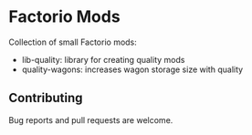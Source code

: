 # Factorio Mods

Collection of small Factorio mods:

- lib-quality: library for creating quality mods
- quality-wagons: increases wagon storage size with quality

## Contributing

Bug reports and pull requests are welcome.
